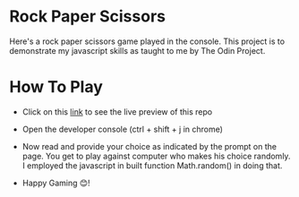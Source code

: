 # Rock Paper Scissors

Here's a rock paper scissors game played in the console.
This project is to demonstrate my javascript skills as taught to me by The Odin Project.

# How To Play

- Click on this [link](https://sologudlyf.github.io/rock-paper-scissors/) to see the live preview of this repo

- Open the developer console (ctrl + shift + j in chrome)

- Now read and provide your choice as indicated by the prompt on the page. You get to play against computer who makes his choice randomly. I employed the javascript in built function Math.random() in doing that.

- Happy Gaming 😊!
